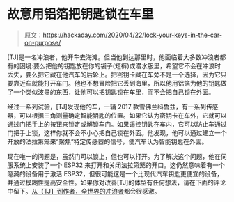 # 故意用铝箔把钥匙锁在车里

> 原文：<https://hackaday.com/2020/04/22/lock-your-keys-in-the-car-on-purpose/>

[TJ]是一名冲浪者，他开车去海滩。但当他到达那里时，他面临着大多数冲浪者都有的困境:要么把他的钥匙放在你的袋子(短裤)或潜水服里，希望它不会在冲浪时丢失，要么把它藏在他汽车的后轮上。把密钥卡藏在车旁不是一个选择，因为它只要靠近车就能打开车门。他也不想冒险把它丢到海里，所以他用铝箔为他的钥匙做了一个类似波导的东西，让他可以把钥匙锁在车里，而不会把自己锁在外面。

经过一系列试验，[TJ]发现他的车，一辆 2017 款雪佛兰科鲁兹，有一系列传感器，可以根据三角测量确定智能钥匙的位置。如果它认为密钥卡在车外，它就可以通过门把手上的按钮来锁定或解锁车门。如果遥控钥匙在车内，它可以防止车通过门把手上锁，这样你就不会不小心把自己锁在外面。他发现，他可以通过建立一个开放的法拉第笼来“聚焦”特定传感器的信号，使汽车认为智能钥匙在外面。

现在唯一的问题是，虽然门可以锁上，但也可以打开。为了解决这个问题，他在伺服系统上安装了一个 ESP32 来打开和关闭法拉第笼的开口。这仍然意味着有一个隐藏的设备用于激活 ESP32，但很可能这是一个比现代汽车钥匙更便宜的设备，并通过模糊性提高安全性。如果你对改善[TJ]的体型有任何想法，请在下面的评论中留下。[从【TJ】到作者，全世界的冲浪者](https://hackaday.com/2019/01/28/shred-the-gnar-without-paddling/)都会很感激。